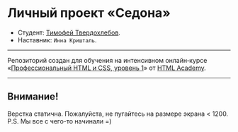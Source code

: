 # Личный проект «Седона»

* Студент: [Тимофей Твердохлебов](https://up.htmlacademy.ru/htmlcss/20/user/371011).
* Наставник: `Инна Кришталь`.

---

Репозиторий создан для обучения на интенсивном онлайн‑курсе «[Профессиональный HTML и CSS, уровень 1](https://htmlacademy.ru/intensive/htmlcss)» от [HTML Academy](https://htmlacademy.ru).

---

## Внимание!
Верстка статична. Пожалуйста, не пугайтесь на размере экрана < 1200. P.S. Мы все с чего-то начинали =)
